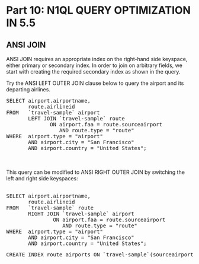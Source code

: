 # Part 10: N1QL QUERY OPTIMIZATION IN 5.5

## ANSI JOIN

ANSI JOIN requires an appropriate index on the right-hand side keyspace, either primary or secondary index.
In order to join on arbitrary fields, we start with creating the required secondary index as shown in the query.


Try the ANSI LEFT OUTER JOIN clause below to query the airport and its departing airlines.

<pre>
SELECT airport.airportname, 
       route.airlineid 
FROM   `travel-sample` airport 
       LEFT JOIN `travel-sample` route 
              ON airport.faa = route.sourceairport 
                 AND route.type = "route" 
WHERE  airport.type = "airport" 
       AND airport.city = "San Francisco" 
       AND airport.country = "United States"; 
</pre>
<br><br>
This query can be modified to ANSI RIGHT OUTER JOIN by switching the left and right side keyspaces:
<br><br>
<pre>
SELECT airport.airportname, 
       route.airlineid 
FROM   `travel-sample` route 
       RIGHT JOIN `travel-sample` airport 
               ON airport.faa = route.sourceairport 
                  AND route.type = "route" 
WHERE  airport.type = "airport" 
       AND airport.city = "San Francisco" 
       AND airport.country = "United States"; 
</pre>




<pre id="example">
CREATE INDEX route_airports ON `travel-sample`(sourceairport, destinationairport) WHERE type = "route"; 
</pre>
